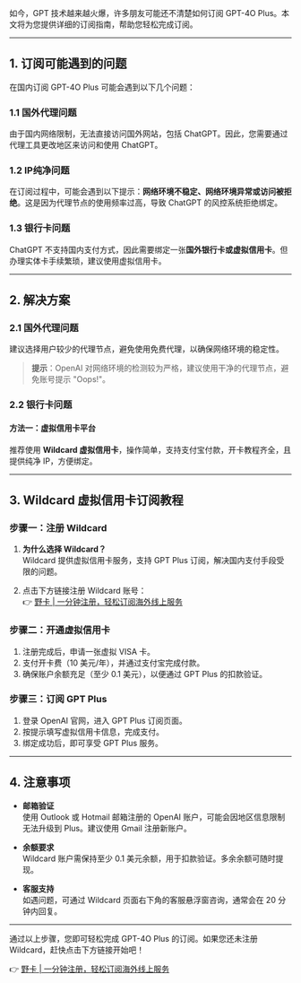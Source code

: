 如今，GPT 技术越来越火爆，许多朋友可能还不清楚如何订阅 GPT-4O Plus。本文将为您提供详细的订阅指南，帮助您轻松完成订阅。

---

## 1. 订阅可能遇到的问题

在国内订阅 GPT-4O Plus 可能会遇到以下几个问题：

### 1.1 国外代理问题

由于国内网络限制，无法直接访问国外网站，包括 ChatGPT。因此，您需要通过代理工具更改地区来访问和使用 ChatGPT。

### 1.2 IP纯净问题

在订阅过程中，可能会遇到以下提示：**网络环境不稳定、网络环境异常或访问被拒绝**。这是因为代理节点的使用频率过高，导致 ChatGPT 的风控系统拒绝绑定。

### 1.3 银行卡问题

ChatGPT 不支持国内支付方式，因此需要绑定一张**国外银行卡或虚拟信用卡**。但办理实体卡手续繁琐，建议使用虚拟信用卡。

---

## 2. 解决方案

### 2.1 国外代理问题

建议选择用户较少的代理节点，避免使用免费代理，以确保网络环境的稳定性。

> **提示**：OpenAI 对网络环境的检测较为严格，建议使用干净的代理节点，避免账号提示 "Oops!"。

### 2.2 银行卡问题

#### 方法一：虚拟信用卡平台

推荐使用 **Wildcard 虚拟信用卡**，操作简单，支持支付宝付款，开卡教程齐全，且提供纯净 IP，方便绑定。

---

## 3. Wildcard 虚拟信用卡订阅教程

### 步骤一：注册 Wildcard

1. **为什么选择 Wildcard？**  
   Wildcard 提供虚拟信用卡服务，支持 GPT Plus 订阅，解决国内支付手段受限的问题。

2. 点击下方链接注册 Wildcard 账号：  
   👉 [野卡 | 一分钟注册，轻松订阅海外线上服务](https://bit.ly/bewildcard)

### 步骤二：开通虚拟信用卡

1. 注册完成后，申请一张虚拟 VISA 卡。  
2. 支付开卡费（10 美元/年），并通过支付宝完成付款。  
3. 确保账户余额充足（至少 0.1 美元），以便通过 GPT Plus 的扣款验证。

### 步骤三：订阅 GPT Plus

1. 登录 OpenAI 官网，进入 GPT Plus 订阅页面。  
2. 按提示填写虚拟信用卡信息，完成支付。  
3. 绑定成功后，即可享受 GPT Plus 服务。

---

## 4. 注意事项

- **邮箱验证**  
  使用 Outlook 或 Hotmail 邮箱注册的 OpenAI 账户，可能会因地区信息限制无法升级到 Plus。建议使用 Gmail 注册新账户。

- **余额要求**  
  Wildcard 账户需保持至少 0.1 美元余额，用于扣款验证。多余余额可随时提现。

- **客服支持**  
  如遇问题，可通过 Wildcard 页面右下角的客服悬浮窗咨询，通常会在 20 分钟内回复。

---

通过以上步骤，您即可轻松完成 GPT-4O Plus 的订阅。如果您还未注册 Wildcard，赶快点击下方链接开始吧！

👉 [野卡 | 一分钟注册，轻松订阅海外线上服务](https://bit.ly/bewildcard)